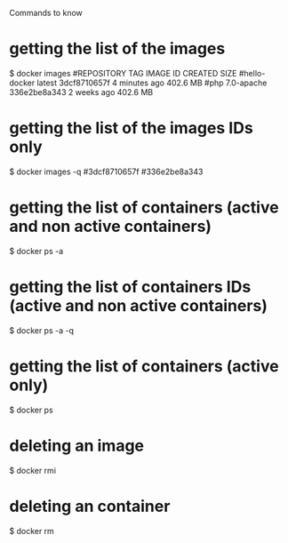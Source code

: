 Commands to know

# getting the list of the images
$ docker images
#REPOSITORY          TAG                 IMAGE ID            CREATED             SIZE
#hello-docker        latest              3dcf8710657f        4 minutes ago       402.6 MB
#php                 7.0-apache          336e2be8a343        2 weeks ago         402.6 MB

# getting the list of the images IDs only
$ docker images -q
#3dcf8710657f
#336e2be8a343

# getting the list of containers (active and non active containers)
$ docker ps -a

# getting the list of containers IDs (active and non active containers)
$ docker ps -a -q

# getting the list of containers (active only)
$ docker ps

# deleting an image
$ docker rmi <image-id>

# deleting an container
$ docker rm <container-id>
